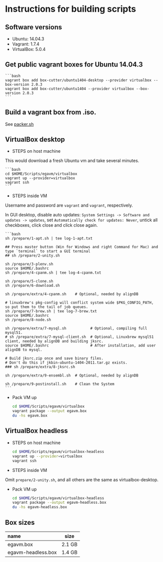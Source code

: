 # Instructions for building scripts

## Software versions

* Ubuntu:       14.04.3
* Vagrant:      1.7.4
* VirtualBox:   5.0.4

## Get public vagrant boxes for Ubuntu 14.04.3

    ```bash
    vagrant box add box-cutter/ubuntu1404-desktop --provider virtualbox --box-version 2.0.3
    vagrant box add box-cutter/ubuntu1404 --provider virtualbox --box-version 2.0.3
    ```

## Build a vagrant box from .iso.

See [packer.sh](prepare/packer.sh)

## VirtualBox desktop

* STEPS on host machine

This would download a fresh Ubuntu vm and take several minutes.

    ```bash
    cd $HOME/Scripts/egavm/virtualbox
    vagrant up --provider=virtualbox
    vagrant ssh
    ```

* STEPS inside VM

Username and password are `vagrant` and `vagrant`, respectively.

In GUI desktop, disable auto updates: `System Settings -> Software and updates -> updates`,
set `Automatically check for updates: Never`, untick all checkboxes, click close and click close again.

    ```bash
    sh /prepare/1-apt.sh | tee log-1-apt.txt

    ## Press master button (Win for Windows and right Command for Mac) and type `terminal` to start a GUI terminal
    ## sh /prepare/2-unity.sh

    sh /prepare/3-plenv.sh
    source $HOME/.bashrc
    sh /prepare/4-cpanm.sh | tee log-4-cpanm.txt

    sh /prepare/5-clone.sh
    sh /prepare/6-download.sh

    sh /prepare/extra/4-cpanm.sh    # Optional, needed by alignDB

    # linuxbrew's pkg-config will conflict system wide $PKG_CONFIG_PATH, so put them to the tail of job queues.
    sh /prepare/7-brew.sh | tee log-7-brew.txt
    source $HOME/.bashrc
    sh /prepare/8-node.sh

    sh /prepare/extra/7-mysql.sh           # Optional, compiling full mysql51.
    # sh /prepare/extra/7-mysql-client.sh  # Optional, Linuxbrew mysql51 client, needed by alignDB and building jksrc.
    source $HOME/.bashrc                   # After installation, add user alignDB to mysql.

    # Build jksrc.zip once and save binary files.
    # Don't do this if jkbin-ubuntu-1404-2011.tar.gz exists.
    ### sh /prepare/extra/8-jksrc.sh

    sh /prepare/extra/9-ensembl.sh  # Optional, needed by alignDB

    sh /prepare/9-postinstall.sh    # Clean the System
    ```

* Pack VM up

    ```bash
    cd $HOME/Scripts/egavm/virtualbox
    vagrant package --output egavm.box
    du -hs egavm.box
    ```

## VirtualBox headless

* STEPS on host machine

    ```bash
    cd $HOME/Scripts/egavm/virtualbox-headless
    vagrant up --provider=virtualbox
    vagrant ssh
    ```

* STEPS inside VM

Omit `prepare/2-unity.sh`, and all others are the same as virtualbox-desktop.

* Pack VM up

    ```bash
    cd $HOME/Scripts/egavm/virtualbox-headless
    vagrant package --output egavm-headless.box
    du -hs egavm-headless.box
    ```

## Box sizes

| name               | size    |
| :-----             | :-----: |
| egavm.box          | 2.1 GB  |
| egavm-headless.box | 1.4 GB  |
